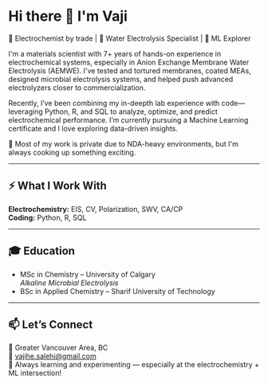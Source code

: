 # Hi there 👋 I'm Vaji

🚀 Electrochemist by trade | 🔬 Water Electrolysis Specialist | 🤖 ML Explorer

I'm a materials scientist with 7+ years of hands-on experience in electrochemical systems, especially in Anion Exchange Membrane Water Electrolysis (AEMWE). I've tested and tortured membranes, coated MEAs, designed microbial electrolysis systems, and helped push advanced electrolyzers closer to commercialization.

Recently, I’ve been combining my in-deepth lab experience with code—leveraging Python, R, and SQL to analyze, optimize, and predict electrochemical performance. I’m currently pursuing a Machine Learning certificate and I love exploring data-driven insights.

💼 Most of my work is private due to NDA-heavy environments, but I'm always cooking up something exciting.

---

## ⚡ What I Work With

**Electrochemistry:** EIS, CV, Polarization, SWV, CA/CP  
**Coding:** Python, R, SQL  

---

## 🎓 Education

- MSc in Chemistry – University of Calgary  
  *Alkaline Microbial Electrolysis*
- BSc in Applied Chemistry – Sharif University of Technology

---

## 📫 Let’s Connect

📍 Greater Vancouver Area, BC  
📧 vajihe.salehi@gmail.com  
🌱 Always learning and experimenting — especially at the electrochemistry + ML intersection!
